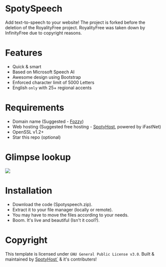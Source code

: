 # SpotySpeech
Add text-to-speech to your website! The project is forked before the deletion of the RoyalityFree project. RoyalityFree was taken down by InfinityFree due to copyright reasons.


# Features
- Quick & smart
- Based on Microsoft Speech AI
- Awesome design using Bootstrap
- Enforced character limit of 5000 Letters
- English `only` with 25+ regional accents

# Requirements
- Domain name (Suggested - [Fozzy](https://accounts.fozzy.com/))
- Web hosting (Suggested free hosting - [SpotyHost](https://spotyhost.org/), powered by iFastNet)
- OpenSSL v1.2+
- Star this repo (optional)

# Glimpse lookup

<img src="https://i.imgur.com/xiWV3T1.png">

# Installation

- Download the code (Spotyspeech.zip).
- Extract it to your file manager (locally or remote).
- You may have to move the files according to your needs.
- Boom. It's live and beautiful (Isn't it cool?).

# Copyright

This template is licensed under `GNU General Public License v3.0`. Built & maintained by [SpotyHost`](https://github.com/SpotyHost) & it's contributers!
